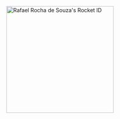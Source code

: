 <a href="https://app.rocketseat.com.br/me/orafael"><img src="https://app.rocketseat.com.br/api/rocketid/share?slug=orafael&type=card" width="280" alt="Rafael Rocha de Souza's Rocket ID"/></a>
